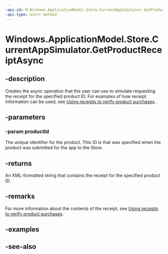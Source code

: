 ```yaml
---
-api-id: M:Windows.ApplicationModel.Store.CurrentAppSimulator.GetProductReceiptAsync(System.String)
-api-type: winrt method
---
```


<!-- Method syntax
public Windows.Foundation.IAsyncOperation<string> GetProductReceiptAsync(System.String productId)
-->

# Windows.ApplicationModel.Store.CurrentAppSimulator.GetProductReceiptAsync

## -description
Creates the async operation that the user can use to simulate requesting the receipt for the specified product ID. For examples of how receipt information can be used, see [Using receipts to verify product purchases](https://msdn.microsoft.com/windows/uwp/monetize/use-receipts-to-verify-product-purchases).

## -parameters
### -param productId
The unique identifier for the product. This ID is that was specified when the product was submitted for the app to the Store.

## -returns
An XML-formatted string that contains the receipt for the specified product ID.

## -remarks
For more information about the contents of the receipt, see [Using receipts to verify product purchases](https://msdn.microsoft.com/windows/uwp/monetize/use-receipts-to-verify-product-purchases).

## -examples

## -see-also
